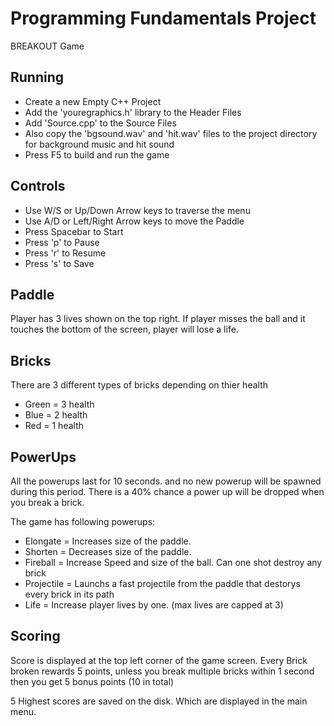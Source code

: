 # Programming Fundamentals Project 
BREAKOUT Game 

## Running
- Create a new Empty C++ Project
- Add the 'youregraphics.h' library to the Header Files
- Add 'Source.cpp' to the Source Files
- Also copy the 'bgsound.wav' and 'hit.wav' files to the project directory for background music and hit sound
- Press F5 to build and run the game

## Controls
- Use W/S or Up/Down Arrow keys to traverse the menu
- Use A/D or Left/Right Arrow keys to move the Paddle
- Press Spacebar to Start
- Press 'p' to Pause
- Press 'r' to Resume
- Press 's' to Save



## Paddle
Player has 3 lives shown on the top right. If player misses the ball and it touches the bottom of the screen, player will lose a life.

## Bricks
There are 3 different types of bricks depending on thier health

- Green = 3 health
- Blue  = 2 health
- Red   = 1 health

## PowerUps
All the powerups last for 10 seconds. and no new powerup will be spawned during this period.
There is a 40% chance a power up will be dropped when you break a brick.

The game has following powerups:

- Elongate 	  = Increases size of the paddle.
- Shorten  	  = Decreases size of the paddle.
- Fireball  	= Increase Speed and size of the ball. Can one shot destroy any brick
- Projectile 	= Launchs a fast projectile from the paddle that destorys every brick in its path
- Life		    = Increase player lives by one. (max lives are capped at 3)

## Scoring
Score is displayed at the top left corner of the game screen.
Every Brick broken rewards 5 points, unless you break multiple bricks within 1 second then you get 5 bonus points (10 in total)

5 Highest scores are saved on the disk. Which are displayed in the main menu.

